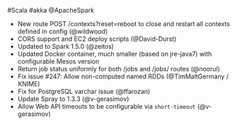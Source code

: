 #Scala #akka @ApacheSpark

* New route POST /contexts?reset=reboot to close and restart all contexts defined in config (@wildwood)
* CORS support and EC2 deploy scripts (@David-Durst)
* Updated to Spark 1.5.0 (@zeitos)
* Updated Docker container, much smaller (based on jre-java7) with configurable Mesos version
* Return job status uniformly for both /jobs and /jobs/<jobId> routes (@noorul)
* Fix issue #247: Allow non-computed named RDDs (@TimMaltGermany / KNIME)
* Fix for PostgreSQL varchar issue (@ffarozan)
* Update Spray to 1.3.3 (@v-gerasimov)
* Allow Web API timeouts to be configurable via `short-timeout` (@v-gerasimov)
